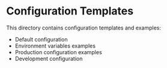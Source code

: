 # Configuration Templates

This directory contains configuration templates and examples:

- Default configuration
- Environment variables examples
- Production configuration examples
- Development configuration